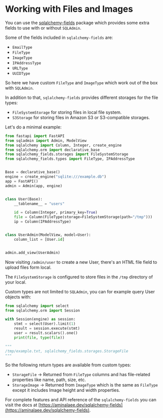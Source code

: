 # Working with Files and Images

You can use the [sqlalchemy-fields](https://github.com/aminalaee/sqlalchemy-fields) package
which provides some extra fields to use with or without `SQLAdmin`.

Some of the fields included in `sqlalchemy-fields` are:

- `EmailType`
- `FileType`
- `ImageType`
- `IPAddressType`
- `URLType`
- `UUIDType`

So here we have custom `FileType` and `ImageType` which work out of the box with `SQLAdmin`.

In addition to that, `sqlalchemy-fields` provides different storages for the file types:

- `FileSystemStorage` for storing files in local file system.
- `S3Storage` for storing files in Amazon S3 or S3-compatible storages.

Let's do a minimal example:

```python
from fastapi import FastAPI
from sqladmin import Admin, ModelView
from sqlalchemy import Column, Integer, create_engine
from sqlalchemy.orm import declarative_base
from sqlalchemy_fields.storages import FileSystemStorage
from sqlalchemy_fields.types import FileType, IPAddressType


Base = declarative_base()
engine = create_engine("sqlite:///example.db")
app = FastAPI()
admin = Admin(app, engine)


class User(Base):
    __tablename__ = "users"

    id = Column(Integer, primary_key=True)    
    file = Column(FileType(storage=FileSystemStorage(path="/tmp")))
    ip = Column(IPAddressType)


class UserAdmin(ModelView, model=User):
    column_list = [User.id]


admin.add_view(UserAdmin)
```

Now visiting `/admin/user` to create a new User,
there's an HTML file field to upload files form local.

The `FileSystemStorage` is configured to store files in the `/tmp` directory of your local.

Custom types are not limited to `SQLAdmin`, you can for example query User objects with:

```python
from sqlalchemy import select
from sqlalchemy.orm import Session

with Session(engine) as session:
    stmt = select(User).limit(1)
    result = session.execute(stmt)
    user = result.scalars().one()
    print(file, type(file))

"""
/tmp/example.txt, sqlalchemy_fields.storages.StorageFile
"""
```

So the following return types are available from custom types:

- `StorageFile` -> Returned from `FileType` columns and has file-related properties like name, path, size, etc.
- `StorageImage` -> Returned from `ImageType` which is the same as `FileType` except it includes Image height and width properties.

For complete features and API reference of the `sqlalchemy-fields` you can visit the docs at [https://aminalaee.dev/sqlalchemy-fields](https://aminalaee.dev/sqlalchemy-fields).
